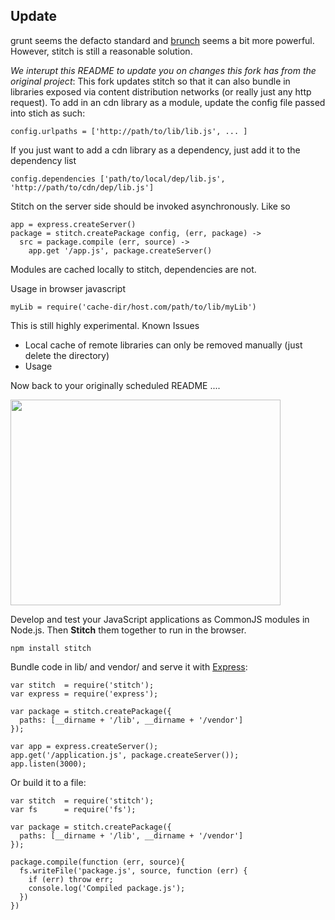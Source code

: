 ## Update

grunt seems the defacto standard and [brunch](http://brunch.io) seems a bit more powerful. However, stitch is still a reasonable solution.

*We interupt this README to update you on changes this fork has from the original project*:  This fork updates stitch so that it can also bundle
in libraries exposed via content distribution networks (or really just any http request). To add in an cdn library as a module, update the config file passed into stich as such:

    config.urlpaths = ['http://path/to/lib/lib.js', ... ]

If you just want to add a cdn library as a dependency, just add it to the 
dependency list

    config.dependencies ['path/to/local/dep/lib.js', 'http://path/to/cdn/dep/lib.js']


Stitch on the server side should be invoked asynchronously. Like so

    app = express.createServer()
    package = stitch.createPackage config, (err, package) ->
      src = package.compile (err, source) ->
        app.get '/app.js', package.createServer()


Modules are cached locally to stitch, dependencies are not.

Usage in browser javascript

    myLib = require('cache-dir/host.com/path/to/lib/myLib')

This is still highly experimental.
Known Issues
- Local cache of remote libraries can only be removed manually (just delete the directory)
- Usage 


Now back to your originally scheduled README ....



<img src="https://github.com/downloads/sstephenson/stitch/logo.jpg"
width=432 height=329>

Develop and test your JavaScript applications as CommonJS modules in
Node.js. Then __Stitch__ them together to run in the browser.

    npm install stitch

Bundle code in lib/ and vendor/ and serve it with [Express](http://expressjs.com/):

    var stitch  = require('stitch');
    var express = require('express');

    var package = stitch.createPackage({
      paths: [__dirname + '/lib', __dirname + '/vendor']
    });

    var app = express.createServer();
    app.get('/application.js', package.createServer());
    app.listen(3000);

Or build it to a file:

    var stitch  = require('stitch');
    var fs      = require('fs');

    var package = stitch.createPackage({
      paths: [__dirname + '/lib', __dirname + '/vendor']
    });

    package.compile(function (err, source){
      fs.writeFile('package.js', source, function (err) {
        if (err) throw err;
        console.log('Compiled package.js');
      })
    })

